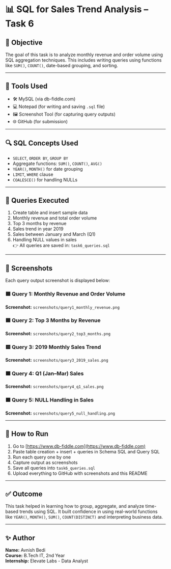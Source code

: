 # 📊 SQL for Sales Trend Analysis – Task 6

## 🧠 Objective

The goal of this task is to analyze monthly revenue and order volume using SQL aggregation techniques. This includes writing queries using functions like `SUM()`, `COUNT()`, date-based grouping, and sorting.

---

## 🧰 Tools Used

- 🛠 MySQL (via db-fiddle.com)  
- 💻 Notepad (for writing and saving `.sql` file)  
- 🖼 Screenshot Tool (for capturing query outputs)  
- 🌐 GitHub (for submission)  

---

## 🔍 SQL Concepts Used

- `SELECT`, `ORDER BY`, `GROUP BY`
- Aggregate functions: `SUM()`, `COUNT()`, `AVG()`
- `YEAR()`, `MONTH()` for date grouping
- `LIMIT`, `WHERE` clause
- `COALESCE()` for handling NULLs

---

## 📜 Queries Executed

1. Create table and insert sample data  
2. Monthly revenue and total order volume  
3. Top 3 months by revenue  
4. Sales trend in year 2019  
5. Sales between January and March (Q1)  
6. Handling NULL values in sales  
👉 All queries are saved in: `task6_queries.sql`

---

## 📸 Screenshots

Each query output screenshot is displayed below:

### 🟩 Query 1: Monthly Revenue and Order Volume  
**Screenshot:** `screenshots/query1_monthly_revenue.png`

### 🟦 Query 2: Top 3 Months by Revenue  
**Screenshot:** `screenshots/query2_top3_months.png`

### 🟨 Query 3: 2019 Monthly Sales Trend  
**Screenshot:** `screenshots/query3_2019_sales.png`

### 🟧 Query 4: Q1 (Jan–Mar) Sales  
**Screenshot:** `screenshots/query4_q1_sales.png`

### 🟫 Query 5: NULL Handling in Sales  
**Screenshot:** `screenshots/query5_null_handling.png`

---

## 🚀 How to Run

1. Go to [https://www.db-fiddle.com](https://www.db-fiddle.com)  
2. Paste table creation + insert + queries in Schema SQL and Query SQL  
3. Run each query one by one  
4. Capture output as screenshots  
5. Save all queries into `task6_queries.sql`  
6. Upload everything to GitHub with screenshots and this README

---

## ✅ Outcome

This task helped in learning how to group, aggregate, and analyze time-based trends using SQL. It built confidence in using real-world functions like `YEAR()`, `MONTH()`, `SUM()`, `COUNT(DISTINCT)` and interpreting business data.

---

## ✨ Author

**Name:** Avnish Bedi  
**Course:** B.Tech IT, 2nd Year  
**Internship:** Elevate Labs - Data Analyst  
